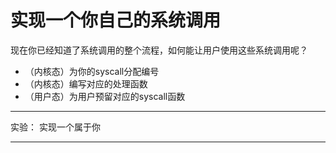 # 实现一个你自己的系统调用
现在你已经知道了系统调用的整个流程，如何能让用户使用这些系统调用呢？
+ （内核态）为你的syscall分配编号
+ （内核态）编写对应的处理函数
+ （用户态）为用户预留对应的syscall函数


---
实验：
实现一个属于你

---